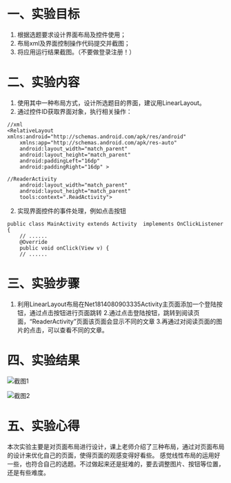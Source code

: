 # 一、实验目标
1. 根据选题要求设计界面布局及控件使用；
2. 布局xml及界面控制操作代码提交并截图；
3. 将应用运行结果截图。（不要做登录注册！）
# 二、实验内容
1. 使用其中一种布局方式，设计所选题目的界面，建议用LinearLayout。
2. 通过控件ID获取界面对象，执行相关操作：
``` 
//xml
<RelativeLayout xmlns:android="http://schemas.android.com/apk/res/android"
    xmlns:app="http://schemas.android.com/apk/res-auto"
    android:layout_width="match_parent"
    android:layout_height="match_parent"
    android:paddingLeft="16dp"
    android:paddingRight="16dp" >
```
```
//ReaderActivity 
    android:layout_width="match_parent"
    android:layout_height="match_parent"
    tools:context=".ReadActivity">
```
2. 实现界面控件的事件处理，例如点击按钮 
```
public class MainActivity extends Activity  implements OnClickListener {    
    // ......   
    @Override    
    public void onClick(View v) { 
    // ......
```

# 三、实验步骤
1. 利用LinearLayout布局在Net1814080903335Activity主页面添加一个登陆按钮，通过点击按钮进行页面跳转
2.通过点击登陆按钮，跳转到阅读页面，“ReaderActivity”页面该页面会显示不同的文章
3.再通过对阅读页面的图片的点击，可以查看不同的文章。
# 四、实验结果
![截图1](https://raw.githubusercontent.com/forever-young-hh/android-labs-2020/master/students/net1814080903335/sys01.jpg)  

![截图2](https://raw.githubusercontent.com/forever-young-hh/android-labs-2020/master/students/net1814080903335/sys2.jpg)  


# 五、实验心得
本次实验主要是对页面布局进行设计，课上老师介绍了三种布局，通过对页面布局的设计来优化自己的页面，使得页面的观感变得好看些。
感觉线性布局的运用好一些，也符合自己的选题。不过做起来还是挺难的，要去调整图片、按钮等位置，还是有些难度。
